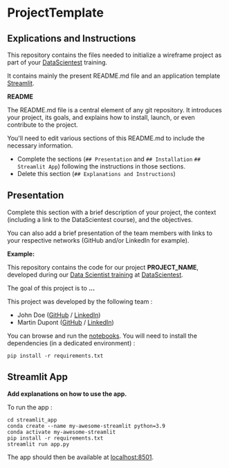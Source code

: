# ProjectTemplate
## Explications and Instructions
This repository contains the files needed to initialize a wireframe project as part of your [DataScientest](https://datascientest.com/) training.

It contains mainly the present README.md file and an application template [Streamlit](https://streamlit.io/).

**README**

The README.md file is a central element of any git repository. It introduces your project, its goals, and explains how to install, launch, or even contribute to the project.

You'll need to edit various sections of this README.md to include the necessary information.

- Complete the sections (`## Presentation` and `## Installation` `## Streamlit App`) following the instructions in those sections.
- Delete this section (`## Explanations and Instructions`)

## Presentation

Complete this section with a brief description of your project, the context (including a link to the DataScientest course), and the objectives.

You can also add a brief presentation of the team members with links to your respective networks (GitHub and/or LinkedIn for example).

**Example:**

This repository contains the code for our project **PROJECT_NAME**, developed during our [Data Scientist training](https://datascientest.com/en/data-scientist-course) at [DataScientest](https://datascientest.com/).

The goal of this project is to **...**

This project was developed by the following team :

- John Doe ([GitHub](https://github.com/) / [LinkedIn](http://linkedin.com/))
- Martin Dupont ([GitHub](https://github.com/) / [LinkedIn](http://linkedin.com/))

You can browse and run the [notebooks](./notebooks). You will need to install the dependencies (in a dedicated environment) :

```
pip install -r requirements.txt
```

## Streamlit App

**Add explanations on how to use the app.**

To run the app :

```shell
cd streamlit_app
conda create --name my-awesome-streamlit python=3.9
conda activate my-awesome-streamlit
pip install -r requirements.txt
streamlit run app.py
```

The app should then be available at [localhost:8501](http://localhost:8501).
